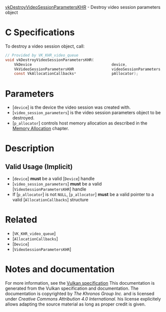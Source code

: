 [vkDestroyVideoSessionParametersKHR](https://www.khronos.org/registry/vulkan/specs/1.3-extensions/man/html/vkDestroyVideoSessionParametersKHR.html) - Destroy video session parameters object

# C Specifications
To destroy a video session object, call:
```c
// Provided by VK_KHR_video_queue
void vkDestroyVideoSessionParametersKHR(
    VkDevice                                    device,
    VkVideoSessionParametersKHR                 videoSessionParameters,
    const VkAllocationCallbacks*                pAllocator);
```

# Parameters
- [`device`] is the device the video session was created with.
- [`video_session_parameters`] is the video session parameters object to be destroyed.
- [`p_allocator`] controls host memory allocation as described in the [Memory Allocation](https://www.khronos.org/registry/vulkan/specs/1.3-extensions/html/vkspec.html#memory-allocation) chapter.

# Description
## Valid Usage (Implicit)
-  [`device`] **must**  be a valid [`Device`] handle
-  [`video_session_parameters`] **must**  be a valid [`VideoSessionParametersKHR`] handle
-    If [`p_allocator`] is not `NULL`, [`p_allocator`] **must**  be a valid pointer to a valid [`AllocationCallbacks`] structure

# Related
- [`VK_KHR_video_queue`]
- [`AllocationCallbacks`]
- [`Device`]
- [`VideoSessionParametersKHR`]

# Notes and documentation
For more information, see the [Vulkan specification](https://www.khronos.org/registry/vulkan/specs/1.3-extensions/html/vkspec.html)
This documentation is generated from the Vulkan specification and documentation.
The documentation is copyrighted by *The Khronos Group Inc.* and is licensed under *Creative Commons Attribution 4.0 International*.
his license explicitely allows adapting the source material as long as proper credit is given.
        